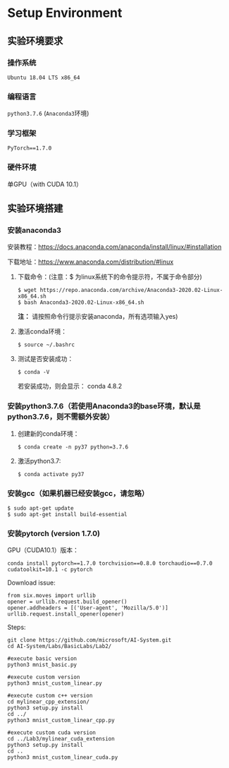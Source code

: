 # Setup Environment

## 实验环境要求

### 操作系统

`Ubuntu 18.04 LTS x86_64`

### 编程语言

`python3.7.6` (`Anaconda3`环境)

### 学习框架

`PyTorch==1.7.0`

### 硬件环境

单GPU（with CUDA 10.1）


## 实验环境搭建

### 安装anaconda3

安装教程：https://docs.anaconda.com/anaconda/install/linux/#installation

下载地址：https://www.anaconda.com/distribution/#linux

1.	下载命令：(注意：$ 为linux系统下的命令提示符，不属于命令部分)
    ```
    $ wget https://repo.anaconda.com/archive/Anaconda3-2020.02-Linux-x86_64.sh
    $ bash Anaconda3-2020.02-Linux-x86_64.sh
    ```
    **注：** 请按照命令行提示安装anaconda，所有选项输入yes)

2.	激活conda环境：
    ```
    $ source ~/.bashrc
    ```

3.	测试是否安装成功：
    ```
    $ conda -V
    ```
    若安装成功，则会显示：  conda 4.8.2

### 安装python3.7.6（若使用Anaconda3的base环境，默认是python3.7.6，则不需额外安装）

1.	创建新的conda环境：
    ```
    $ conda create -n py37 python=3.7.6
    ```
2.	激活python3.7:
    ```
    $ conda activate py37
    ```

### 安装gcc（如果机器已经安装gcc，请忽略）
```
$ sudo apt-get update
$ sudo apt-get install build-essential
```

### 安装pytorch (version 1.7.0)

GPU（CUDA10.1）版本：
```
conda install pytorch==1.7.0 torchvision==0.8.0 torchaudio==0.7.0 cudatoolkit=10.1 -c pytorch
```

Download issue:
```
from six.moves import urllib
opener = urllib.request.build_opener()
opener.addheaders = [('User-agent', 'Mozilla/5.0')]
urllib.request.install_opener(opener)
```


Steps:
```
git clone https://github.com/microsoft/AI-System.git
cd AI-System/Labs/BasicLabs/Lab2/

#execute basic version
python3 mnist_basic.py

#execute custom version
python3 mnist_custom_linear.py

#execute custom c++ version
cd mylinear_cpp_extension/
python3 setup.py install
cd ../
python3 mnist_custom_linear_cpp.py

#execute custom cuda version
cd ../Lab3/mylinear_cuda_extension
python3 setup.py install
cd ..
python3 mnist_custom_linear_cuda.py
```

